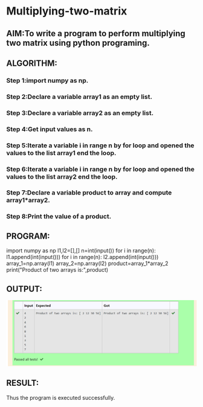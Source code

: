 # Multiplying-two-matrix

## AIM:To write a program to perform multiplying two matrix using python programing. 

## ALGORITHM:

### Step 1:import numpy as np.
### Step 2:Declare a variable array1 as an empty list. 
### Step 3:Declare a variable array2 as an empty list. 
### Step 4:Get input values as n.
### Step 5:Iterate a variable i in range n by for loop and opened the values to the list array1 end the loop.
### Step 6:Iterate a variable i in range n by for loop and opened the values to the list array2 end the loop.
### Step 7:Declare a variable product to array and compute array1*array2.
### Step 8:Print the value of a product.

## PROGRAM: 
import numpy as np
l1,l2=[],[]
n=int(input())
for i in range(n):
    l1.append(int(input()))
for i in range(n):
    l2.append(int(input()))
array_1=np.array(l1)
array_2=np.array(l2)
product=array_1*array_2
print("Product of two arrays is:",product)
     

## OUTPUT:
![output](./j1.png)

## RESULT:
Thus the program is executed successfully.

